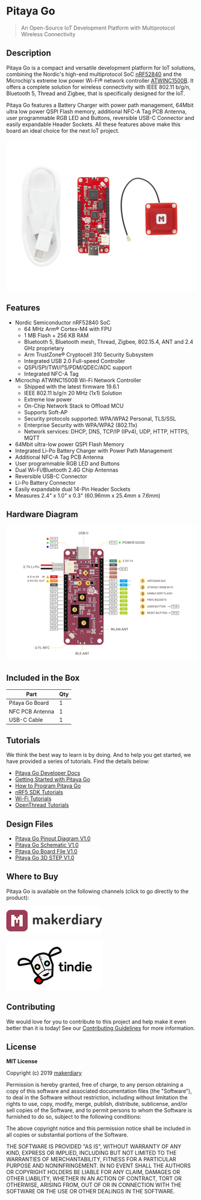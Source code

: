 # Pitaya Go 

> An Open-Source IoT Development Platform with Multiprotocol Wireless Connectivity

## Description

Pitaya Go is a compact and versatile development platform for IoT solutions, combining the Nordic's high-end multiprotocol SoC [nRF52840](https://www.nordicsemi.com/Products/Low-power-short-range-wireless/nRF52840) and the Microchip's extreme low power Wi-Fi® network controller [ATWINC1500B](https://www.microchip.com/wwwproducts/en/ATWINC1500-IC). It offers a complete solution for wireless connectivity with IEEE 802.11 b/g/n, Bluetooth 5, Thread and Zigbee, that is specifically designed for the IoT.

Pitaya Go features a Battery Charger with power path management, 64Mbit ultra low power QSPI Flash memory, additional NFC-A Tag PCB Antenna, user programmable RGB LED and Buttons, reversible USB-C Connector and easily expandable Header Sockets. All these features above make this board an ideal choice for the next IoT project.

![](docs/assets/images/pitaya-go-product-parts-w.png)

## Features

* Nordic Semiconductor nRF52840 SoC
	- 64 MHz Arm® Cortex-M4 with FPU
	- 1 MB Flash + 256 KB RAM
	- Bluetooth 5, Bluetooth mesh, Thread, Zigbee, 802.15.4, ANT and 2.4 GHz proprietary
	- Arm TrustZone® Cryptocell 310 Security Subsystem
	- Integrated USB 2.0 Full-speed Controller
	- QSPI/SPI/TWI/I²S/PDM/QDEC/ADC support
	- Integrated NFC-A Tag
* Microchip ATWINC1500B Wi-Fi Network Controller
	- Shipped with the latest firmware 19.6.1
	- IEEE 802.11 b/g/n 20 MHz (1x1) Solution
	- Extreme low power
	- On-Chip Network Stack to Offload MCU
	- Supports Soft-AP
	- Security protocols supported: WPA/WPA2 Personal, TLS/SSL
	- Enterprise Security with WPA/WPA2 (802.11x) 
	- Network services: DHCP, DNS, TCP/IP (IPv4), UDP, HTTP, HTTPS, MQTT
* 64Mbit ultra-low power QSPI Flash Memory
* Integrated Li-Po Battery Charger with Power Path Management
* Additional NFC-A Tag PCB Antenna
* User programmable RGB LED and Buttons
* Dual Wi-Fi/Bluetooth 2.4G Chip Antennas
* Reversible USB-C Connector
* Li-Po Battery Connector
* Easily expandable dual 14-Pin Header Sockets
* Measures 2.4" x 1.0" x 0.3" (60.96mm x 25.4mm x 7.6mm)

## Hardware Diagram

[![](docs/assets/images/pitaya-go_pinout.png)](docs/assets/images/pitaya-go_pinout.png)

## Included in the Box

|    **Part**     | **Qty** |
| --------------- | ------- |
| Pitaya Go Board | 1       |
| NFC PCB Antenna | 1       |
| USB-C Cable     | 1       |

## Tutorials

We think the best way to learn is by doing. And to help you get started, we have provided a series of tutorials. Find the details below:

* [Pitaya Go Developer Docs](https://wiki.makerdiary.com/pitaya-go/)
* [Getting Started with Pitaya Go](https://wiki.makerdiary.com/pitaya-go/getting-started)
* [How to Program Pitaya Go](https://wiki.makerdiary.com/pitaya-go/programming)
* [nRF5 SDK Tutorials](https://wiki.makerdiary.com/pitaya-go/nrf5-sdk)
* [Wi-Fi Tutorials](https://wiki.makerdiary.com/pitaya-go/wifi)
* [OpenThread Tutorials](https://wiki.makerdiary.com/pitaya-go/openthread)

## Design Files

* [Pitaya Go Pinout Diagram V1.0](docs/hw/pitaya-go_pinout_v1_0.pdf)
* [Pitaya Go Schematic V1.0](docs/hw/pitaya-go_schematic_v1_0.pdf)
* [Pitaya Go Board File V1.0](docs/hw/pitaya-go_board_file_v1_0.pdf)
* [Pitaya Go 3D STEP V1.0](docs/hw/pitaya-go_3d_v1_0.step)


## Where to Buy

Pitaya Go is available on the following channels (click to go directly to the product):

[![makerdiary store](docs/assets/images/makerdiary-store-logo.png)](https://store.makerdiary.com/collections/frontpage/products/pitaya-go)

[![Tindie](docs/assets/images/tindie-logo.png)](https://www.tindie.com/products/Zelin/pitaya-go-iot-development-board/)

## Contributing

We would love for you to contribute to this project and help make it even better than it is today! See our [Contributing Guidelines](https://wiki.makerdiary.com/pitaya-go/CONTRIBUTING) for more information.

## License

**MIT License**

Copyright (c) 2019 [makerdiary](https://makerdiary.com)

Permission is hereby granted, free of charge, to any person obtaining a copy
of this software and associated documentation files (the "Software"), to deal
in the Software without restriction, including without limitation the rights
to use, copy, modify, merge, publish, distribute, sublicense, and/or sell
copies of the Software, and to permit persons to whom the Software is
furnished to do so, subject to the following conditions:

The above copyright notice and this permission notice shall be included in all
copies or substantial portions of the Software.

THE SOFTWARE IS PROVIDED "AS IS", WITHOUT WARRANTY OF ANY KIND, EXPRESS OR
IMPLIED, INCLUDING BUT NOT LIMITED TO THE WARRANTIES OF MERCHANTABILITY,
FITNESS FOR A PARTICULAR PURPOSE AND NONINFRINGEMENT. IN NO EVENT SHALL THE
AUTHORS OR COPYRIGHT HOLDERS BE LIABLE FOR ANY CLAIM, DAMAGES OR OTHER
LIABILITY, WHETHER IN AN ACTION OF CONTRACT, TORT OR OTHERWISE, ARISING FROM,
OUT OF OR IN CONNECTION WITH THE SOFTWARE OR THE USE OR OTHER DEALINGS IN THE
SOFTWARE.
